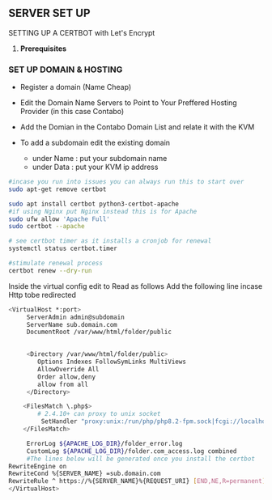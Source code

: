 ##  SERVER SET UP
SETTING UP A CERTBOT with Let's Encrypt

1. **Prerequisites**

### SET UP DOMAIN & HOSTING

- Register a domain (Name Cheap)
- Edit the Domain Name Servers to Point to Your Preffered Hosting Provider (in this case Contabo)
- Add the Domian in the Contabo Domain List and relate it with the KVM

- To add a subdomain edit the existing domain 
    - under Name : put your subdomain name
    - under Data : put your KVM ip address

```bash
#incase you run into issues you can always run this to start over
sudo apt-get remove certbot

sudo apt install certbot python3-certbot-apache
#if using Nginx put Nginx instead this is for Apache 
sudo ufw allow 'Apache Full'
sudo certbot --apache

# see certbot timer as it installs a cronjob for renewal
systemctl status certbot.timer

#stimulate renewal process 
certbot renew --dry-run

```
Inside the virtual config edit to Read  as follows Add the following line incase Http tobe redirected 

```bash
<VirtualHost *:port>
     ServerAdmin admin@subdomain
     ServerName sub.domain.com
     DocumentRoot /var/www/html/folder/public
     

     <Directory /var/www/html/folder/public>
        Options Indexes FollowSymLinks MultiViews
        AllowOverride All
        Order allow,deny
        allow from all
     </Directory>

    <FilesMatch \.php$>
        # 2.4.10+ can proxy to unix socket
         SetHandler "proxy:unix:/run/php/php8.2-fpm.sock|fcgi://localhost"
    </FilesMatch>

     ErrorLog ${APACHE_LOG_DIR}/folder_error.log
     CustomLog ${APACHE_LOG_DIR}/folder.com_access.log combined
     #The lines below will be generated once you install the certbot
RewriteEngine on
RewriteCond %{SERVER_NAME} =sub.domain.com
RewriteRule ^ https://%{SERVER_NAME}%{REQUEST_URI} [END,NE,R=permanent]
</VirtualHost>


